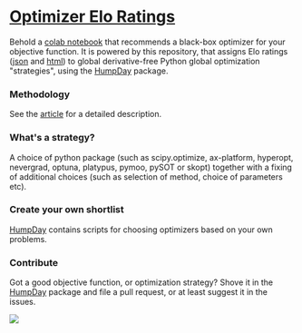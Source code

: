 # [Optimizer Elo Ratings](https://microprediction.github.io/optimizer-elo-ratings/html_leaderboards/overall.html)

Behold a [colab notebook](https://github.com/microprediction/humpday/blob/main/black_box_optimization_package_recommender.ipynb) that recommends a black-box optimizer for your objective function. It is powered by this repository, that assigns Elo ratings ([json](https://github.com/microprediction/optimizer-elo-ratings/tree/main/results/leaderboards/overall) and [html](https://microprediction.github.io/optimizer-elo-ratings/html_leaderboards/overall.html)) to global derivative-free Python global optimization "strategies", using the [HumpDay](https://github.com/microprediction/humpday) package. 

### Methodology

See the [article](https://www.microprediction.com/blog/humpday) for a detailed description. 

### What's a strategy?

A choice of python package (such as scipy.optimize, ax-platform, hyperopt, nevergrad, optuna, platypus, pymoo, pySOT or skopt) together with a fixing of additional choices (such as selection of method, choice of parameters etc). 

### Create your own shortlist

[HumpDay](https://github.com/microprediction/humpday) contains scripts for choosing optimizers based on your own problems.   


### Contribute

Got a good objective function, or optimization strategy? Shove it in the [HumpDay](https://github.com/microprediction/humpday) package and file a pull request, or at least suggest it in the issues. 


![](https://i.imgur.com/WgL7NCC.png)
